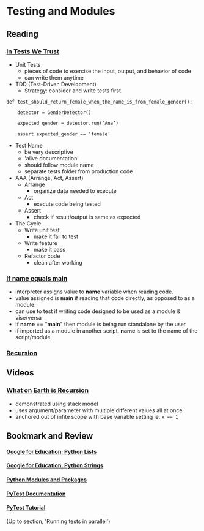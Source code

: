 # Testing and Modules

## Reading
### [In Tests We Trust](https://code.likeagirl.io/in-tests-we-trust-tdd-with-python-af69f47e6932)
- Unit Tests
  - pieces of code to exercise the input, output, and behavior of code
  - can write them anytime
- TDD (Test-Driven Development)
  - Strategy: consider and write tests first.
```
def test_should_return_female_when_the_name_is_from_female_gender():

    detector = GenderDetector()

    expected_gender = detector.run(‘Ana’)

    assert expected_gender == ‘female’
```
  - Test Name
    - be very descriptive 
    - 'alive documentation'
    - should follow module name
    - separate tests folder from production code
  - AAA (Arrange, Act, Assert)
    - Arrange
      - organize data needed to execute
    - Act
      - execute code being tested
    - Assert
      - check if result/output is same as expected
  - The Cycle
    - Write unit test
      - make it fail to test
    - Write feature
      - make it pass
    - Refactor code
      - clean after working 

### [If name equals main](https://www.geeksforgeeks.org/what-does-the-if-__name__-__main__-do/)
-  interpreter assigns value to __name__ variable when reading code.
- value assigned is __main__ if reading that code directly, as opposed to as a module.
- can use to test if writing code designed to be used as a module & vise/versa
- if __name__ == "__main__" then module is being run standalone by the user
- if imported as a module in another script, __name__ is set to the name of the script/module

### [Recursion](https://www.geeksforgeeks.org/recursion/)

## Videos
### [What on Earth is Recursion](https://www.youtube.com/watch?v=Mv9NEXX1VHc)
- demonstrated using stack model
- uses argument/parameter with multiple different values all at once
- anchored out of infite scope with base variable setting ie. `x == 1`

## Bookmark and Review
#### [Google for Education: Python Lists](https://developers.google.com/edu/python/lists)

#### [Google for Education: Python Strings](https://developers.google.com/edu/python/strings)

#### [Python Modules and Packages](https://realpython.com/python-modules-packages/)

#### [PyTest Documentation](https://docs.pytest.org/en/latest/)

#### [PyTest Tutorial](https://www.guru99.com/pytest-tutorial.html) 
(Up to section, 'Running tests in parallel')


